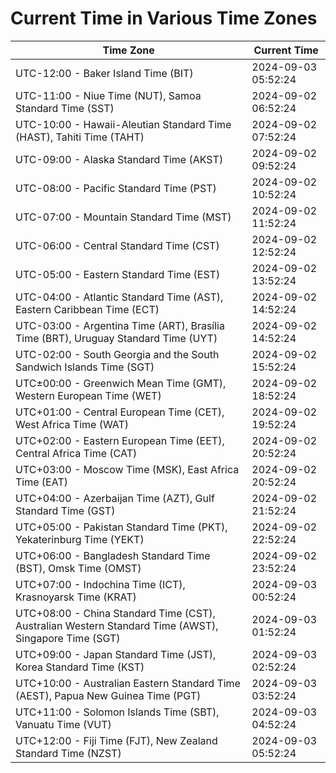 # Current Time in Various Time Zones

| Time Zone | Current Time |
|-----------|--------------|
| UTC-12:00 - Baker Island Time (BIT) | 2024-09-03 05:52:24 |
| UTC-11:00 - Niue Time (NUT), Samoa Standard Time (SST) | 2024-09-02 06:52:24 |
| UTC-10:00 - Hawaii-Aleutian Standard Time (HAST), Tahiti Time (TAHT) | 2024-09-02 07:52:24 |
| UTC-09:00 - Alaska Standard Time (AKST) | 2024-09-02 09:52:24 |
| UTC-08:00 - Pacific Standard Time (PST) | 2024-09-02 10:52:24 |
| UTC-07:00 - Mountain Standard Time (MST) | 2024-09-02 11:52:24 |
| UTC-06:00 - Central Standard Time (CST) | 2024-09-02 12:52:24 |
| UTC-05:00 - Eastern Standard Time (EST) | 2024-09-02 13:52:24 |
| UTC-04:00 - Atlantic Standard Time (AST), Eastern Caribbean Time (ECT) | 2024-09-02 14:52:24 |
| UTC-03:00 - Argentina Time (ART), Brasília Time (BRT), Uruguay Standard Time (UYT) | 2024-09-02 14:52:24 |
| UTC-02:00 - South Georgia and the South Sandwich Islands Time (SGT) | 2024-09-02 15:52:24 |
| UTC±00:00 - Greenwich Mean Time (GMT), Western European Time (WET) | 2024-09-02 18:52:24 |
| UTC+01:00 - Central European Time (CET), West Africa Time (WAT) | 2024-09-02 19:52:24 |
| UTC+02:00 - Eastern European Time (EET), Central Africa Time (CAT) | 2024-09-02 20:52:24 |
| UTC+03:00 - Moscow Time (MSK), East Africa Time (EAT) | 2024-09-02 20:52:24 |
| UTC+04:00 - Azerbaijan Time (AZT), Gulf Standard Time (GST) | 2024-09-02 21:52:24 |
| UTC+05:00 - Pakistan Standard Time (PKT), Yekaterinburg Time (YEKT) | 2024-09-02 22:52:24 |
| UTC+06:00 - Bangladesh Standard Time (BST), Omsk Time (OMST) | 2024-09-02 23:52:24 |
| UTC+07:00 - Indochina Time (ICT), Krasnoyarsk Time (KRAT) | 2024-09-03 00:52:24 |
| UTC+08:00 - China Standard Time (CST), Australian Western Standard Time (AWST), Singapore Time (SGT) | 2024-09-03 01:52:24 |
| UTC+09:00 - Japan Standard Time (JST), Korea Standard Time (KST) | 2024-09-03 02:52:24 |
| UTC+10:00 - Australian Eastern Standard Time (AEST), Papua New Guinea Time (PGT) | 2024-09-03 03:52:24 |
| UTC+11:00 - Solomon Islands Time (SBT), Vanuatu Time (VUT) | 2024-09-03 04:52:24 |
| UTC+12:00 - Fiji Time (FJT), New Zealand Standard Time (NZST) | 2024-09-03 05:52:24 |
